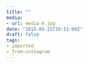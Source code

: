 ```yaml
---
title: ""
media:
- url: media-0.jpg
date: "2015-03-25T10:11:09Z"
draft: false
tags:
- imported
- from-instagram
---
```


